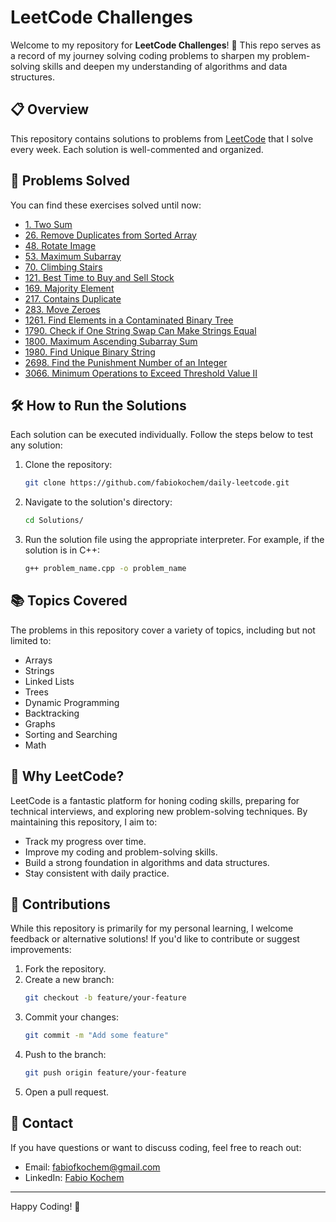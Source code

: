 # LeetCode Challenges

Welcome to my repository for **LeetCode Challenges**! 🚀 This repo serves as a record of my journey solving coding problems to sharpen my problem-solving skills and deepen my understanding of algorithms and data structures.

## 📋 Overview
This repository contains solutions to problems from [LeetCode](https://leetcode.com/) that I solve every week. Each solution is well-commented and organized.

## 📂 Problems Solved
You can find these exercises solved until now:
- [1. Two Sum](LeetCodes/two_sum.cpp)
- [26. Remove Duplicates from Sorted Array](LeetCodes/remove_dupli.cpp)
- [48. Rotate Image](LeetCodes/rotate_image.py)
- [53. Maximum Subarray](LeetCodes/max_subarray.cpp)
- [70. Climbing Stairs](LeetCodes/climbing.py)
- [121. Best Time to Buy and Sell Stock](LeetCodes/buy_sell_stock.cpp)
- [169. Majority Element](LeetCodes/majority_element.cpp)
- [217. Contains Duplicate](LeetCodes/contains_duplicate.cpp)
- [283. Move Zeroes](LeetCodes/move_zeroes.cpp)
- [1261. Find Elements in a Contaminated Binary Tree](LeetCodes/contamined_tree.py)
- [1790. Check if One String Swap Can Make Strings Equal](LeetCodes/strings_equal.py)
- [1800. Maximum Ascending Subarray Sum](LeetCodes/max_ascending.py)
- [1980. Find Unique Binary String](LeetCodes/find_unique.py)
- [2698. Find the Punishment Number of an Integer](LeetCodes/punish_number.cpp)
- [3066. Minimum Operations to Exceed Threshold Value II](LeetCodes/exceed_threshold.py)

## 🛠️ How to Run the Solutions
Each solution can be executed individually. Follow the steps below to test any solution:

1. Clone the repository:
   ```bash
   git clone https://github.com/fabiokochem/daily-leetcode.git
   ```
2. Navigate to the solution's directory:
   ```bash
   cd Solutions/
   ```
3. Run the solution file using the appropriate interpreter. For example, if the solution is in C++:
   ```bash
   g++ problem_name.cpp -o problem_name
   ```

## 📚 Topics Covered
The problems in this repository cover a variety of topics, including but not limited to:

- Arrays
- Strings
- Linked Lists
- Trees
- Dynamic Programming
- Backtracking
- Graphs
- Sorting and Searching
- Math

## 🌟 Why LeetCode?
LeetCode is a fantastic platform for honing coding skills, preparing for technical interviews, and exploring new problem-solving techniques. By maintaining this repository, I aim to:

- Track my progress over time.
- Improve my coding and problem-solving skills.
- Build a strong foundation in algorithms and data structures.
- Stay consistent with daily practice.

## 🤝 Contributions
While this repository is primarily for my personal learning, I welcome feedback or alternative solutions! If you'd like to contribute or suggest improvements:

1. Fork the repository.
2. Create a new branch:
   ```bash
   git checkout -b feature/your-feature
   ```
3. Commit your changes:
   ```bash
   git commit -m "Add some feature"
   ```
4. Push to the branch:
   ```bash
   git push origin feature/your-feature
   ```
5. Open a pull request.

## 📧 Contact
If you have questions or want to discuss coding, feel free to reach out:

- Email: fabiofkochem@gmail.com
- LinkedIn: [Fabio Kochem](https://linkedin.com/in/fabiofreirekochem)

---

Happy Coding! 🎉


